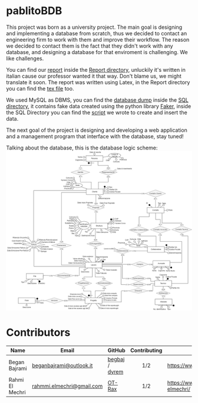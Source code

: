 # pablitoBDB
This project was born as a university project. The main goal is designing and implementing a database from scratch, thus we decided to contact an engineering firm to work with them and improve their workflow. The reason we decided to contact them is the fact that they didn't work with any database, and designing a database for that enviroment is challenging. We like challenges.

You can find our [report](Report/Report.pdf) inside the [Report directory](Report/), unluckily it's written in italian cause our professor wanted it that way. Don't blame us, we might translate it soon. The report was written using Latex, in the Report directory you can find the [tex file](Report/Report.tex) too.

We used MySQL as DBMS, you can find the [database dump](SQL/dump.sql) inside the [SQL directory](SQL/), it contains fake data created using the python library [Faker](https://github.com/joke2k/faker), inside the SQL Directory you can find the [script](SQL/dummy.py) we wrote to create and insert the data.

The next goal of the project is designing and developing a web application and a management program that interface with the database, stay tuned!

Talking about the database, this is the database logic scheme:
![dblogicscheme](Img/DBSchemes/Ristrutturato.jpg)

# Contributors

Name | Email | GitHub | Contributing | LinkedIn 
--- | --- | --- | --- |--- 
Began Bajrami | <beganbajrami@outlook.it> |  [begbaj](https://github.com/begbaj) /  [dyrem](https://github.com/dyremm)| <p align="center">1/2<p align="center"> | https://www.linkedin.com/in/begbaj/ 
Rahmi El Mechri | <rahmmi.elmechri@gmail.com>|  [OT-Rax](https://github.com/OT-Rax) | <p align="center">1/2<p align="center">|https://www.linkedin.com/in/rahmi-elmechri/

